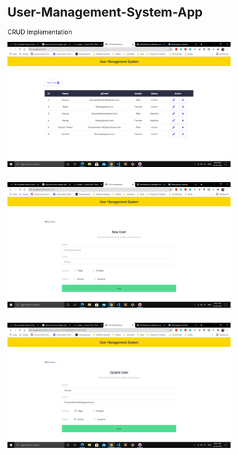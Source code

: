 # User-Management-System-App
CRUD Implementation 

![](images/1.png)
<br/><br/>

![](images/2.png)
<br/><br/>

![](images/3.png)
<br/><br/>
